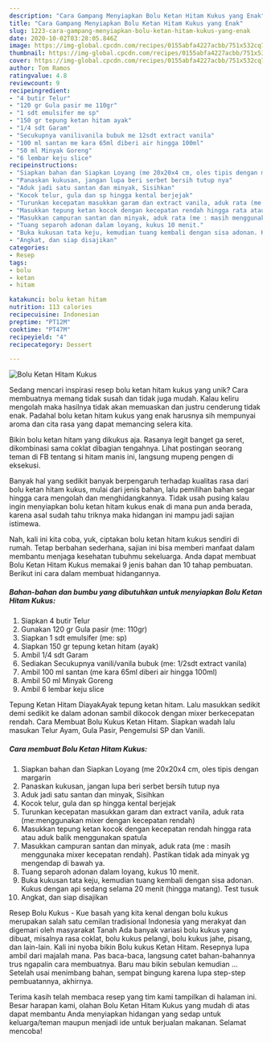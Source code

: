 ```yaml
---
description: "Cara Gampang Menyiapkan Bolu Ketan Hitam Kukus yang Enak"
title: "Cara Gampang Menyiapkan Bolu Ketan Hitam Kukus yang Enak"
slug: 1223-cara-gampang-menyiapkan-bolu-ketan-hitam-kukus-yang-enak
date: 2020-10-02T03:28:05.846Z
image: https://img-global.cpcdn.com/recipes/0155abfa4227acbb/751x532cq70/bolu-ketan-hitam-kukus-foto-resep-utama.jpg
thumbnail: https://img-global.cpcdn.com/recipes/0155abfa4227acbb/751x532cq70/bolu-ketan-hitam-kukus-foto-resep-utama.jpg
cover: https://img-global.cpcdn.com/recipes/0155abfa4227acbb/751x532cq70/bolu-ketan-hitam-kukus-foto-resep-utama.jpg
author: Tom Ramos
ratingvalue: 4.8
reviewcount: 9
recipeingredient:
- "4 butir Telur"
- "120 gr Gula pasir me 110gr"
- "1 sdt emulsifer me sp"
- "150 gr tepung ketan hitam ayak"
- "1/4 sdt Garam"
- "Secukupnya vanilivanila bubuk me 12sdt extract vanila"
- "100 ml santan me kara 65ml diberi air hingga 100ml"
- "50 ml Minyak Goreng"
- "6 lembar keju slice"
recipeinstructions:
- "Siapkan bahan dan Siapkan Loyang (me 20x20x4 cm, oles tipis dengan margarin"
- "Panaskan kukusan, jangan lupa beri serbet bersih tutup nya"
- "Aduk jadi satu santan dan minyak, Sisihkan"
- "Kocok telur, gula dan sp hingga kental berjejak"
- "Turunkan kecepatan masukkan garam dan extract vanila, aduk rata (me:menggunakan mixer dengan kecepatan rendah)"
- "Masukkan tepung ketan kocok dengan kecepatan rendah hingga rata atau aduk balik menggunakan spatula"
- "Masukkan campuran santan dan minyak, aduk rata (me : masih menggunaka mixer kecepatan rendah). Pastikan tidak ada minyak yg mengendap di bawah ya."
- "Tuang separoh adonan dalam loyang, kukus 10 menit."
- "Buka kukusan tata keju, kemudian tuang kembali dengan sisa adonan. Kukus dengan api sedang selama 20 menit (hingga matang). Test tusuk"
- "Angkat, dan siap disajikan"
categories:
- Resep
tags:
- bolu
- ketan
- hitam

katakunci: bolu ketan hitam 
nutrition: 113 calories
recipecuisine: Indonesian
preptime: "PT12M"
cooktime: "PT47M"
recipeyield: "4"
recipecategory: Dessert

---
```



![Bolu Ketan Hitam Kukus](https://img-global.cpcdn.com/recipes/0155abfa4227acbb/751x532cq70/bolu-ketan-hitam-kukus-foto-resep-utama.jpg)

Sedang mencari inspirasi resep bolu ketan hitam kukus yang unik? Cara membuatnya memang tidak susah dan tidak juga mudah. Kalau keliru mengolah maka hasilnya tidak akan memuaskan dan justru cenderung tidak enak. Padahal bolu ketan hitam kukus yang enak harusnya sih mempunyai aroma dan cita rasa yang dapat memancing selera kita.

Bikin bolu ketan hitam yang dikukus aja. Rasanya legit banget ga seret, dikombinasi sama coklat dibagian tengahnya. Lihat postingan seorang teman di FB tentang si hitam manis ini, langsung mupeng pengen di eksekusi.

Banyak hal yang sedikit banyak berpengaruh terhadap kualitas rasa dari bolu ketan hitam kukus, mulai dari jenis bahan, lalu pemilihan bahan segar hingga cara mengolah dan menghidangkannya. Tidak usah pusing kalau ingin menyiapkan bolu ketan hitam kukus enak di mana pun anda berada, karena asal sudah tahu triknya maka hidangan ini mampu jadi sajian istimewa.


Nah, kali ini kita coba, yuk, ciptakan bolu ketan hitam kukus sendiri di rumah. Tetap berbahan sederhana, sajian ini bisa memberi manfaat dalam membantu menjaga kesehatan tubuhmu sekeluarga. Anda dapat membuat Bolu Ketan Hitam Kukus memakai 9 jenis bahan dan 10 tahap pembuatan. Berikut ini cara dalam membuat hidangannya.

<!--inarticleads1-->

##### Bahan-bahan dan bumbu yang dibutuhkan untuk menyiapkan Bolu Ketan Hitam Kukus:

1. Siapkan 4 butir Telur
1. Gunakan 120 gr Gula pasir (me: 110gr)
1. Siapkan 1 sdt emulsifer (me: sp)
1. Siapkan 150 gr tepung ketan hitam (ayak)
1. Ambil 1/4 sdt Garam
1. Sediakan Secukupnya vanili/vanila bubuk (me: 1/2sdt extract vanila)
1. Ambil 100 ml santan (me kara 65ml diberi air hingga 100ml)
1. Ambil 50 ml Minyak Goreng
1. Ambil 6 lembar keju slice


Tepung Ketan Hitam DiayakAyak tepung ketan hitam. Lalu masukkan sedikit demi sedikit ke dalam adonan sambil dikocok dengan mixer berkecepatan rendah. Cara Membuat Bolu Kukus Ketan Hitam. Siapkan wadah lalu masukan Telur Ayam, Gula Pasir, Pengemulsi SP dan Vanili. 

<!--inarticleads2-->

##### Cara membuat Bolu Ketan Hitam Kukus:

1. Siapkan bahan dan Siapkan Loyang (me 20x20x4 cm, oles tipis dengan margarin
1. Panaskan kukusan, jangan lupa beri serbet bersih tutup nya
1. Aduk jadi satu santan dan minyak, Sisihkan
1. Kocok telur, gula dan sp hingga kental berjejak
1. Turunkan kecepatan masukkan garam dan extract vanila, aduk rata (me:menggunakan mixer dengan kecepatan rendah)
1. Masukkan tepung ketan kocok dengan kecepatan rendah hingga rata atau aduk balik menggunakan spatula
1. Masukkan campuran santan dan minyak, aduk rata (me : masih menggunaka mixer kecepatan rendah). Pastikan tidak ada minyak yg mengendap di bawah ya.
1. Tuang separoh adonan dalam loyang, kukus 10 menit.
1. Buka kukusan tata keju, kemudian tuang kembali dengan sisa adonan. Kukus dengan api sedang selama 20 menit (hingga matang). Test tusuk
1. Angkat, dan siap disajikan


Resep Bolu Kukus - Kue basah yang kita kenal dengan bolu kukus merupakan salah satu cemilan tradisional Indonesia yang merakyat dan digemari oleh masyarakat Tanah Ada banyak variasi bolu kukus yang dibuat, misalnya rasa coklat, bolu kukus pelangi, bolu kukus jahe, pisang, dan lain-lain. Kali ini nyoba bikin Bolu kukus Ketan Hitam. Resepnya lupa ambil dari majalah mana. Pas baca-baca, langsung catet bahan-bahannya trus ngapalin cara membuatnya. Baru mau bikin sebulan kemudian … Setelah usai menimbang bahan, sempat bingung karena lupa step-step pembuatannya, akhirnya. 

Terima kasih telah membaca resep yang tim kami tampilkan di halaman ini. Besar harapan kami, olahan Bolu Ketan Hitam Kukus yang mudah di atas dapat membantu Anda menyiapkan hidangan yang sedap untuk keluarga/teman maupun menjadi ide untuk berjualan makanan. Selamat mencoba!
